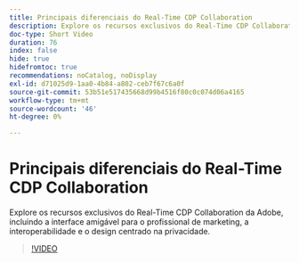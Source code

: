```yaml
---
title: Principais diferenciais do Real-Time CDP Collaboration
description: Explore os recursos exclusivos do Real-Time CDP Collaboration da Adobe, incluindo a interface amigável para o profissional de marketing, a interoperabilidade e o design centrado na privacidade.
doc-type: Short Video
duration: 76
index: false
hide: true
hidefromtoc: true
recommendations: noCatalog, noDisplay
exl-id: d71025d9-1aa0-4b84-a802-ceb7f67c6a0f
source-git-commit: 53b51e517435668d99b4516f80c0c074d06a4165
workflow-type: tm+mt
source-wordcount: '46'
ht-degree: 0%

---
```


# Principais diferenciais do Real-Time CDP Collaboration

Explore os recursos exclusivos do Real-Time CDP Collaboration da Adobe, incluindo a interface amigável para o profissional de marketing, a interoperabilidade e o design centrado na privacidade.

<!-- 62_OS511_3442426_75_key-differentiators-of-realtime-cdp-collaboration -->
>[!VIDEO](https://video.tv.adobe.com/v/3458280/?learn=on&enablevpops=true)
